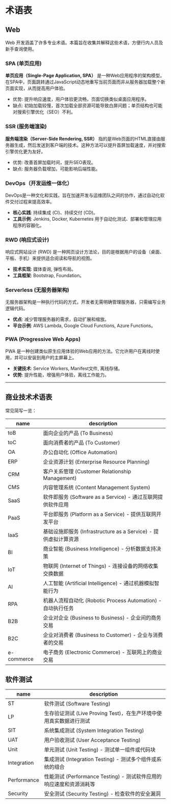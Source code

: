 # 术语表

## Web

Web 开发涵盖了许多专业术语。本篇旨在收集并解释这些术语，方便行内人员及新手查询使用。

### SPA (单页应用)

**单页应用（Single-Page Application, SPA）** 是一种Web应用程序的架构模型。在SPA中，页面跳转通过JavaScript动态地重写当前页面而非从服务器加载整个新页面实现，从而提高用户体验。

- 优势: 提升响应速度，用户体验更流畅，页面切换类似桌面应用程序。
- 缺点: 初始加载较慢，首次加载全部资源可能导致白屏问题；单页结构也可能对搜索引擎优化（SEO）不利。

### SSR (服务端渲染)

**服务端渲染（Server-Side Rendering, SSR）** 指的是Web页面的HTML直接由服务器生成，然后发送到客户端的技术。这种方法可以提升首屏加载速度，并对搜索引擎优化更为友好。

- 优势: 改善首屏加载时间，提升SEO表现。
- 缺点: 服务器负载增加，可能影响后端性能。

### DevOps（开发运维一体化）

DevOps是一种文化和实践，旨在加速开发与运维团队之间的协作，通过自动化软件交付过程来提高效率。

- **核心实践**: 持续集成 (CI)、持续交付 (CD)。
- **工具示例**: Jenkins, Docker, Kubernetes 用于自动化测试、部署和管理应用程序的容器化。

### RWD (响应式设计)

响应式网站设计 (RWD) 是一种网页设计方法论，目的是根据用户的设备（桌面、平板、手机）来提供适合阅读和导航的视图。

- **技术实现**: 媒体查询, 弹性布局。
- **工具框架**: Bootstrap, Foundation。

### Serverless (无服务器架构)

无服务器架构是一种执行代码的方式，开发者无需明确管理服务器，只需编写业务逻辑代码。

- **优点**: 减少管理服务器的需求，自动扩展和缩放。
- **平台示例**: AWS Lambda, Google Cloud Functions, Azure Functions。

### PWA (Progressive Web Apps)

PWA 是一种创建类似原生应用体验的Web应用的方法。它允许用户在离线时使用，并可以安装到用户的主屏幕上。

- **关键技术**: Service Workers, Manifest文件, 离线存储。
- **优势**: 提升性能，增强用户体验，离线工作能力。

---

## 商业技术术语表

常见简写一览：

| name       | description                                                     |
| ---------- | --------------------------------------------------------------- |
| toB        | 面向企业的产品 (To Business)                                    |
| toC        | 面向消费者的产品 (To Customer)                                  |
| OA         | 办公自动化 (Office Automation)                                  |
| ERP        | 企业资源计划 (Enterprise Resource Planning)                     |
| CRM        | 客户关系管理 (Customer Relationship Management)                 |
| CMS        | 内容管理系统 (Content Management System)                        |
| SaaS       | 软件即服务 (Software as a Service) - 通过互联网提供软件应用     |
| PaaS       | 平台即服务 (Platform as a Service) - 提供互联网开发平台         |
| IaaS       | 基础设施即服务 (Infrastructure as a Service) - 提供虚拟计算资源 |
| BI         | 商业智能 (Business Intelligence) - 分析数据支持决策             |
| IoT        | 物联网 (Internet of Things) - 连接设备的网络收集交换数据        |
| AI         | 人工智能 (Artificial Intelligence) - 通过机器模拟智能行为       |
| RPA        | 机器人流程自动化 (Robotic Process Automation) - 自动执行任务    |
| B2B        | 企业对企业 (Business to Business) - 企业间的商务交易            |
| B2C        | 企业对消费者 (Business to Customer) - 企业与消费者的交易        |
| e-commerce | 电子商务 (Electronic Commerce) - 互联网上的商业交易             |

## 软件测试

| name        | description                                                         |
| ----------- | ------------------------------------------------------------------- |
| ST          | 软件测试 (Software Testing)                                         |
| LP          | 生存验证测试 (Live Proving Test)，在生产环境中使用真实数据进行测试  |
| SIT         | 系统集成测试 (System Integration Testing)                           |
| UAT         | 用户验收测试 (User Acceptance Testing)                              |
| Unit        | 单元测试 (Unit Testing) - 测试单一组件或代码块                      |
| Integration | 集成测试 (Integration Testing) - 测试多个组件或系统的组合           |
| Performance | 性能测试 (Performance Testing) - 测试软件应用的响应速度和资源消耗等 |
| Security    | 安全测试 (Security Testing) - 检查软件的安全漏洞                    |
